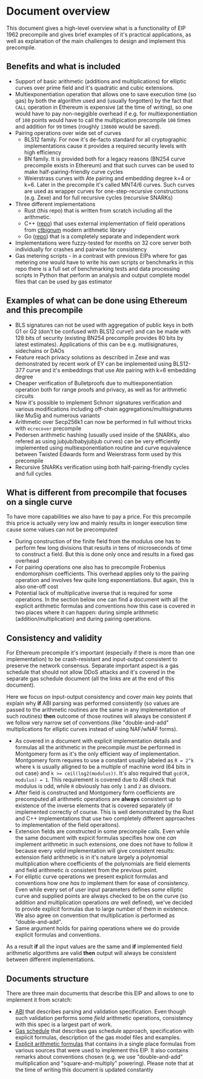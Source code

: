# Document overview

This document gives a high-level overview what is a functionality of EIP 1962 precompile and gives brief examples of it's practical applications, as well as explanation of the main challenges to design and implement this precompile.

## Benefits and what is included

- Support of basic arithmetic (additions and multiplications) for elliptic curves over prime field and it's quadratic and cubic extensions.
- Multiexponentiation operation that allows one to save execution time (so gas) by both the algorithm used and (usually forgotten) by the fact that `CALL` operation in Ethereum is expensive (at the time of writing), so one would have to pay non-negigible overhead if e.g. for multiexponentiation of `100` points would have to call the multipication precompile `100` times and addition for `99` times (roughly `138600` would be saved).
- Pairing operations over wide set of curves
  - BLS12 family. For now it's de-facto standard for all cryptographic implementations cause it provides a required security levels with high efficiency
  - BN family. It is provided both for a legacy reasons (BN254 curve precompile exists in Ethereum) and that such curves can be used to make half-pairing-friendly curve cycles
  - Weierstrass curves with Ate pairing and embedding degree k=4 or k=6. Later in the precompile it's called MNT4/6 curves. Such curves are used as wrapper curves for one-step-recursive constructions (e.g. Zexe) and for full recursive cycles (recursive SNARKs)
- Three different implementations
  - Rust (this repo) that is written from scratch including all the arithmetic.
  - C++ ([repo](https://github.com/matter-labs/eip1962_cpp)) that uses external implementation of field operations from [ctbignum](https://github.com/niekbouman/ctbignum) modern arithmetic library
  - Go ([repo](https://github.com/saitima/eip1962)) that is a completely separate and independent work
- Implementations were fuzzy-tested for months on 32 core server both individually for crashes and pairwise for consistency
- Gas metering scripts - in a contrast with previous EIPs where for gas metering one would have to write his own scripts or benchmarks in this repo there is a full set of benchmarking tests and data processing scripts in Python that perform an analysis and output complete model files that can be used by gas estimator

## Examples of what can be done using Ethereum and this precompile

- BLS signatures can not be used with aggregation of public keys in both G1 or G2 (don't be confused with BLS12 curve!) and can be made with 128 bits of security (existing BN254 precompile provides 80 bits by latest estimates). Applications of this can be e.g. mutlisignatures, sidechains or DAOs
- Feature reach privacy solutions as described in Zexe and was demonstrated by recent work of EY can be implemented using BLS12-377 curve and it's embeddings that use Ate pairing with k=6 embedding degree
- Cheaper verification of Bulletproofs due to multiexponentiation operation both for range proofs and privacy, as well as for arithmetic circuits
- Now it's possible to implement Schnorr signatures verification and various modifications including off-chain aggregations/multisignatures like MuSig and numerous variants
- Arithmetic over Secp256k1 can now be performed in full without tricks with `ecrecover` precompile
- Pedersen arithmetic hashing (usually used inside of the SNARKs, also refered as using jubjub/babyjubjub curves) can be very efficiently implemented using multiexponentiation routine and curve equivalence between Twisted Edwards form and Weierstrass form used by this precompile
- Recursive SNARKs verification using both half-pairing-friendly cycles and full cycles

## What is different from precompile that focuses on a single curve

To have more capabilities we also have to pay a price. For this precompile this price is actually very low and mainly results in longer execution time cause some values can not be precomputed

- During construction of the finite field from the modulus one has to perform few long divisions that results in tens of microseconds of time to construct a field. But this is done only once and results in a fixed gas overhead
- For pairing operations one also has to precompile Frobenius endomorphism coefficients. This overhead applies only to the pairing operation and involves few quite long exponentiations. But again, this is also one-off cost
- Potential lack of multiplicative inverse that is required for some operations. In the section below one can find a document with all the explicit arithmetic formulas and conventions how this case is covered in two places where it can happen: during simple arithmetic (addition/multiplication) and during pairing operations.

## Consistency and validity

For Ethereum precompile it's important (especially if there is more than one implementation) to be crash-resistant and input-output consistent to preserve the network consensus. Separate important aspect is a gas schedule that should not allow DDoS attacks and it's covered in the separate gas schedule document (all the links are at the end of this document).

Here we focus on input-output consistency and cover main key points that explain why **if** ABI parsing was performed consistently (so values are passed to the arithmetic routines are the same in any implementation of such routines) **then** outcome of those routines will always be consistent if we follow very narrow set of conventions (like "double-and-add" multiplications for elliptic curves instead of using NAF/wNAF forms).

- As covered in a document with explicit implementation details and formulas all the arithmetic in the precompile *must* be performed in Montgomery form as it's the only efficient way of implementation. Montgomery form requires to use a constant usually labeled as `R = 2^k` where `k` is usually alligned to be a multiple of machine word (64 bits in out case) and `k >= ceil(log2(modulus))`. It's also required that `gcd(R, modulus) = 1`. This requirement is covered due to ABI check that modulus is odd, while `R` obviously has only `1` and `2` as divisors.
- After field is constructed and Montgomery form coefficients are precomputed all arithmetic operations are **always** consistent up to existence of the inverse elements that is covered separately (if implemented correctly of course. This is well demonstrated by the Rust and C++ implementations that use two completely different approaches to implementation of the field operaitons).
- Extension fields are constructed in some precompile calls. Even while the same document with expicit formulas specifies how one *can* implement arithmetic in such extensions, one does not have to follow it because every *valid* implementation will give consistent results: extension field arithmetic is in it's nature largely a polynomial multiplication where coefficients of the polynomials are field elements and field arithmetic *is* consistent from the previous point.
- For elliptic curve operations we present explicit formulas and conventions how one *has to* implement them for ease of consistency. Even while every set of user input parameters defines *some* elliptic curve and supplied points are always checked to be on the curve (so addition and multiplication operations *are* well defined), we've decided to provide explicit formulas due to large number of them in existence. We also agree on convention that multiplication is performed as "double-and-add".
- Same argument holds for pairing operations where we do provide explicit formulas and conventions.

As a result **if** all the input values are the same and **if** implemented field arithmetic algorithms are valid **then** output will always be consistent between different implementations.

## Documents structure

There are three main documents that describe this EIP and allows to one to implement it from scratch:
- [ABI](https://github.com/matter-labs/eip1962/blob/master/documentation/ABI.md) that describes parsing and validation specification. Even though such validation performs some *field* arithmetic operations, consistency with this spec is a largest part of work.
- [Gas schedule](https://github.com/matter-labs/eip1962/blob/master/documentation/Gas_schedule.md) that describes gas schedule approach, specification with explicit formulas, description of the gas model files and examples.
- [Explicit arithmetic formulas](https://github.com/matter-labs/eip1962/blob/master/documentation/Algorithms_for_EIP1962.pdf) that contains in a single place formulas from various sources that were used to implement this EIP. It also contains remarks about conventions chosen (e.g. we use "double-and-add" multiplication and "square-and-multiply" powering). Please note that at the time of writing this document is updated constantly

